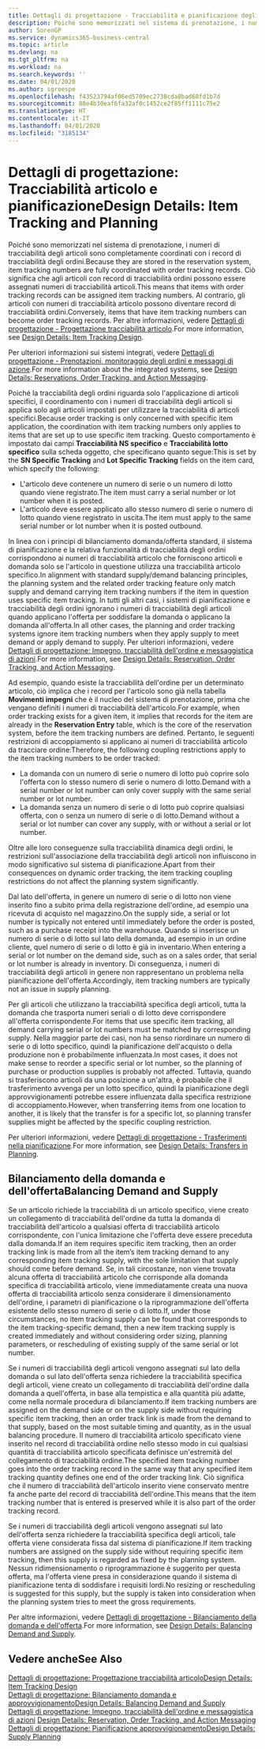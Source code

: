 ```yaml
---
title: Dettagli di progettazione - Tracciabilità e pianificazione degli articoli | Microsoft Docs
description: Poiché sono memorizzati nel sistema di prenotazione, i numeri di tracciabilità degli articoli sono completamente coordinati con i record di tracciabilità degli ordini.
author: SorenGP
ms.service: dynamics365-business-central
ms.topic: article
ms.devlang: na
ms.tgt_pltfrm: na
ms.workload: na
ms.search.keywords: ''
ms.date: 04/01/2020
ms.author: sgroespe
ms.openlocfilehash: f43523794af06ed5709ec2738cda8bad68fd1b7d
ms.sourcegitcommit: 88e4b30eaf6fa32af0c1452ce2f85ff1111c75e2
ms.translationtype: HT
ms.contentlocale: it-IT
ms.lasthandoff: 04/01/2020
ms.locfileid: "3185134"
---
```

# <a name="design-details-item-tracking-and-planning"></a><span data-ttu-id="ea482-103">Dettagli di progettazione: Tracciabilità articolo e pianificazione</span><span class="sxs-lookup"><span data-stu-id="ea482-103">Design Details: Item Tracking and Planning</span></span>
<span data-ttu-id="ea482-104">Poiché sono memorizzati nel sistema di prenotazione, i numeri di tracciabilità degli articoli sono completamente coordinati con i record di tracciabilità degli ordini.</span><span class="sxs-lookup"><span data-stu-id="ea482-104">Because they are stored in the reservation system, item tracking numbers are fully coordinated with order tracking records.</span></span> <span data-ttu-id="ea482-105">Ciò significa che agli articoli con record di tracciabilità ordini possono essere assegnati numeri di tracciabilità articoli.</span><span class="sxs-lookup"><span data-stu-id="ea482-105">This means that items with order tracking records can be assigned item tracking numbers.</span></span> <span data-ttu-id="ea482-106">Al contrario, gli articoli con numeri di tracciabilità articolo possono diventare record di tracciabilità ordini.</span><span class="sxs-lookup"><span data-stu-id="ea482-106">Conversely, items that have item tracking numbers can become order tracking records.</span></span> <span data-ttu-id="ea482-107">Per altre informazioni, vedere [Dettagli di progettazione - Progettazione tracciabilità articolo](design-details-item-tracking-design.md).</span><span class="sxs-lookup"><span data-stu-id="ea482-107">For more information, see [Design Details: Item Tracking Design](design-details-item-tracking-design.md).</span></span>

<span data-ttu-id="ea482-108">Per ulteriori informazioni sui sistemi integrati, vedere [Dettagli di progettazione - Prenotazioni, monitoraggio degli ordini e messaggi di azione](design-details-reservation-order-tracking-and-action-messaging.md).</span><span class="sxs-lookup"><span data-stu-id="ea482-108">For more information about the integrated systems, see [Design Details: Reservations, Order Tracking, and Action Messaging](design-details-reservation-order-tracking-and-action-messaging.md).</span></span>

<span data-ttu-id="ea482-109">Poiché la tracciabilità degli ordini riguarda solo l'applicazione di articoli specifici, il coordinamento con i numeri di tracciabilità degli articoli si applica solo agli articoli impostati per utilizzare la tracciabilità di articoli specifici.</span><span class="sxs-lookup"><span data-stu-id="ea482-109">Because order tracking is only concerned with specific item application, the coordination with item tracking numbers only applies to items that are set up to use specific item tracking.</span></span> <span data-ttu-id="ea482-110">Questo comportamento è impostato dai campi **Tracciabilità NS specifico** e **Tracciabilità lotto specifico** sulla scheda oggetto, che specificano quanto segue:</span><span class="sxs-lookup"><span data-stu-id="ea482-110">This is set by the **SN Specific Tracking** and **Lot Specific Tracking** fields on the item card, which specify the following:</span></span>

- <span data-ttu-id="ea482-111">L'articolo deve contenere un numero di serie o un numero di lotto quando viene registrato.</span><span class="sxs-lookup"><span data-stu-id="ea482-111">The item must carry a serial number or lot number when it is posted.</span></span>
- <span data-ttu-id="ea482-112">L'articolo deve essere applicato allo stesso numero di serie o numero di lotto quando viene registrato in uscita.</span><span class="sxs-lookup"><span data-stu-id="ea482-112">The item must apply to the same serial number or lot number when it is posted outbound.</span></span>

<span data-ttu-id="ea482-113">In linea con i principi di bilanciamento domanda/offerta standard, il sistema di pianificazione e la relativa funzionalità di tracciabilità degli ordini corrispondono ai numeri di tracciabilità articolo che forniscono articoli e domanda solo se l'articolo in questione utilizza una tracciabilità articolo specifico.</span><span class="sxs-lookup"><span data-stu-id="ea482-113">In alignment with standard supply/demand balancing principles, the planning system and the related order tracking feature only match supply and demand carrying item tracking numbers if the item in question uses specific item tracking.</span></span> <span data-ttu-id="ea482-114">In tutti gli altri casi, i sistemi di pianificazione e tracciabilità degli ordini ignorano i numeri di tracciabilità degli articoli quando applicano l'offerta per soddisfare la domanda o applicano la domanda all'offerta.</span><span class="sxs-lookup"><span data-stu-id="ea482-114">In all other cases, the planning and order tracking systems ignore item tracking numbers when they apply supply to meet demand or apply demand to supply.</span></span> <span data-ttu-id="ea482-115">Per ulteriori informazioni, vedere [Dettagli di progettazione: Impegno, tracciabilità dell'ordine e messaggistica di azioni](design-details-reservation-order-tracking-and-action-messaging.md).</span><span class="sxs-lookup"><span data-stu-id="ea482-115">For more information, see [Design Details: Reservation, Order Tracking, and Action Messaging](design-details-reservation-order-tracking-and-action-messaging.md).</span></span>

<span data-ttu-id="ea482-116">Ad esempio, quando esiste la tracciabilità dell'ordine per un determinato articolo, ciò implica che i record per l'articolo sono già nella tabella **Movimenti impegni** che è il nucleo del sistema di prenotazione, prima che vengano definiti i numeri di tracciabilità dell'articolo.</span><span class="sxs-lookup"><span data-stu-id="ea482-116">For example, when order tracking exists for a given item, it implies that records for the item are already in the **Reservation Entry** table, which is the core of the reservation system, before the item tracking numbers are defined.</span></span> <span data-ttu-id="ea482-117">Pertanto, le seguenti restrizioni di accoppiamento si applicano ai numeri di tracciabilità articolo da tracciare ordine:</span><span class="sxs-lookup"><span data-stu-id="ea482-117">Therefore, the following coupling restrictions apply to the item tracking numbers to be order tracked:</span></span>

- <span data-ttu-id="ea482-118">La domanda con un numero di serie o numero di lotto può coprire solo l'offerta con lo stesso numero di serie o numero di lotto.</span><span class="sxs-lookup"><span data-stu-id="ea482-118">Demand with a serial number or lot number can only cover supply with the same serial number or lot number.</span></span>
- <span data-ttu-id="ea482-119">La domanda senza un numero di serie o di lotto può coprire qualsiasi offerta, con o senza un numero di serie o di lotto.</span><span class="sxs-lookup"><span data-stu-id="ea482-119">Demand without a serial or lot number can cover any supply, with or without a serial or lot number.</span></span>

<span data-ttu-id="ea482-120">Oltre alle loro conseguenze sulla tracciabilità dinamica degli ordini, le restrizioni sull'associazione della tracciabilità degli articoli non influiscono in modo significativo sul sistema di pianificazione.</span><span class="sxs-lookup"><span data-stu-id="ea482-120">Apart from their consequences on dynamic order tracking, the item tracking coupling restrictions do not affect the planning system significantly.</span></span>

<span data-ttu-id="ea482-121">Dal lato dell'offerta, in genere un numero di serie o di lotto non viene inserito fino a subito prima della registrazione dell'ordine, ad esempio una ricevuta di acquisto nel magazzino.</span><span class="sxs-lookup"><span data-stu-id="ea482-121">On the supply side, a serial or lot number is typically not entered until immediately before the order is posted, such as a purchase receipt into the warehouse.</span></span> <span data-ttu-id="ea482-122">Quando si inserisce un numero di serie o di lotto sul lato della domanda, ad esempio in un ordine cliente, quel numero di serie o di lotto è già in inventario.</span><span class="sxs-lookup"><span data-stu-id="ea482-122">When entering a serial or lot number on the demand side, such as on a sales order, that serial or lot number is already in inventory.</span></span> <span data-ttu-id="ea482-123">Di conseguenza, i numeri di tracciabilità degli articoli in genere non rappresentano un problema nella pianificazione dell'offerta.</span><span class="sxs-lookup"><span data-stu-id="ea482-123">Accordingly, item tracking numbers are typically not an issue in supply planning.</span></span>

<span data-ttu-id="ea482-124">Per gli articoli che utilizzano la tracciabilità specifica degli articoli, tutta la domanda che trasporta numeri seriali o di lotto deve corrispondere all'offerta corrispondente.</span><span class="sxs-lookup"><span data-stu-id="ea482-124">For items that use specific item tracking, all demand carrying serial or lot numbers must be matched by corresponding supply.</span></span> <span data-ttu-id="ea482-125">Nella maggior parte dei casi, non ha senso riordinare un numero di serie o di lotto specifico, quindi la pianificazione dell'acquisto o della produzione non è probabilmente influenzata.</span><span class="sxs-lookup"><span data-stu-id="ea482-125">In most cases, it does not make sense to reorder a specific serial or lot number, so the planning of purchase or production supplies is probably not affected.</span></span> <span data-ttu-id="ea482-126">Tuttavia, quando si trasferiscono articoli da una posizione a un'altra, è probabile che il trasferimento avvenga per un lotto specifico, quindi la pianificazione degli approvvigionamenti potrebbe essere influenzata dalla specifica restrizione di accoppiamento.</span><span class="sxs-lookup"><span data-stu-id="ea482-126">However, when transferring items from one location to another, it is likely that the transfer is for a specific lot, so planning transfer supplies might be affected by the specific coupling restriction.</span></span>

<span data-ttu-id="ea482-127">Per ulteriori informazioni, vedere [Dettagli di progettazione - Trasferimenti nella pianificazione](design-details-transfers-in-planning.md).</span><span class="sxs-lookup"><span data-stu-id="ea482-127">For more information, see [Design Details: Transfers in Planning](design-details-transfers-in-planning.md).</span></span>

## <a name="balancing-demand-and-supply"></a><span data-ttu-id="ea482-128">Bilanciamento della domanda e dell'offerta</span><span class="sxs-lookup"><span data-stu-id="ea482-128">Balancing Demand and Supply</span></span>
<span data-ttu-id="ea482-129">Se un articolo richiede la tracciabilità di un articolo specifico, viene creato un collegamento di tracciabilità dell'ordine da tutta la domanda di tracciabilità dell'articolo a qualsiasi offerta di tracciabilità articolo corrispondente, con l'unica limitazione che l'offerta deve essere preceduta dalla domanda.</span><span class="sxs-lookup"><span data-stu-id="ea482-129">If an item requires specific item tracking, then an order tracking link is made from all the item’s item tracking demand to any corresponding item tracking supply, with the sole limitation that supply should come before demand.</span></span> <span data-ttu-id="ea482-130">Se, in tali circostanze, non viene trovata alcuna offerta di tracciabilità articolo che corrisponde alla domanda specifica di tracciabilità articolo, viene immediatamente creata una nuova offerta di tracciabilità articolo senza considerare il dimensionamento dell'ordine, i parametri di pianificazione o la riprogrammazione dell'offerta esistente dello stesso numero di serie o di lotto.</span><span class="sxs-lookup"><span data-stu-id="ea482-130">If, under those circumstances, no item tracking supply can be found that corresponds to the item tracking-specific demand, then a new item tracking supply is created immediately and without considering order sizing, planning parameters, or rescheduling of existing supply of the same serial or lot number.</span></span>

<span data-ttu-id="ea482-131">Se i numeri di tracciabilità degli articoli vengono assegnati sul lato della domanda o sul lato dell'offerta senza richiedere la tracciabilità specifica degli articoli, viene creato un collegamento di tracciabilità dell'ordine dalla domanda a quell'offerta, in base alla tempistica e alla quantità più adatte, come nella normale procedura di bilanciamento.</span><span class="sxs-lookup"><span data-stu-id="ea482-131">If item tracking numbers are assigned on the demand side or on the supply side without requiring specific item tracking, then an order track link is made from the demand to that supply, based on the most suitable timing and quantity, as in the usual balancing procedure.</span></span> <span data-ttu-id="ea482-132">Il numero di tracciabilità articolo specificato viene inserito nel record di tracciabilità ordine nello stesso modo in cui qualsiasi quantità di tracciabilità articolo specificata definisce un'estremità del collegamento di tracciabilità ordine.</span><span class="sxs-lookup"><span data-stu-id="ea482-132">The specified item tracking number goes into the order tracking record in the same way that any specified item tracking quantity defines one end of the order tracking link.</span></span> <span data-ttu-id="ea482-133">Ciò significa che il numero di tracciabilità dell'articolo inserito viene conservato mentre fa anche parte del record di tracciabilità dell'ordine.</span><span class="sxs-lookup"><span data-stu-id="ea482-133">This means that the item tracking number that is entered is preserved while it is also part of the order tracking record.</span></span>

<span data-ttu-id="ea482-134">Se i numeri di tracciabilità degli articoli vengono assegnati sul lato dell'offerta senza richiedere la tracciabilità specifica degli articoli, tale offerta viene considerata fissa dal sistema di pianificazione.</span><span class="sxs-lookup"><span data-stu-id="ea482-134">If item tracking numbers are assigned on the supply side without requiring specific item tracking, then this supply is regarded as fixed by the planning system.</span></span> <span data-ttu-id="ea482-135">Nessun ridimensionamento o riprogrammazione è suggerito per questa offerta, ma l'offerta viene presa in considerazione quando il sistema di pianificazione tenta di soddisfare i requisiti lordi.</span><span class="sxs-lookup"><span data-stu-id="ea482-135">No resizing or rescheduling is suggested for this supply, but the supply is taken into consideration when the planning system tries to meet the gross requirements.</span></span>

<span data-ttu-id="ea482-136">Per altre informazioni, vedere [Dettagli di progettazione - Bilanciamento della domanda e dell'offerta](design-details-balancing-demand-and-supply.md).</span><span class="sxs-lookup"><span data-stu-id="ea482-136">For more information, see [Design Details: Balancing Demand and Supply](design-details-balancing-demand-and-supply.md).</span></span>  

## <a name="see-also"></a><span data-ttu-id="ea482-137">Vedere anche</span><span class="sxs-lookup"><span data-stu-id="ea482-137">See Also</span></span>  
[<span data-ttu-id="ea482-138">Dettagli di progettazione: Progettazione tracciabilità articolo</span><span class="sxs-lookup"><span data-stu-id="ea482-138">Design Details: Item Tracking Design</span></span>](design-details-item-tracking-design.md)  
[<span data-ttu-id="ea482-139">Dettagli di progettazione: Bilanciamento domanda e approvvigionamento</span><span class="sxs-lookup"><span data-stu-id="ea482-139">Design Details: Balancing Demand and Supply</span></span>](design-details-balancing-demand-and-supply.md)  
<span data-ttu-id="ea482-140">[Dettagli di progettazione: Impegno, tracciabilità dell'ordine e messaggistica di azioni](design-details-reservation-order-tracking-and-action-messaging.md) </span><span class="sxs-lookup"><span data-stu-id="ea482-140">[Design Details: Reservation, Order Tracking, and Action Messaging](design-details-reservation-order-tracking-and-action-messaging.md) </span></span>  
[<span data-ttu-id="ea482-141">Dettagli di progettazione: Pianificazione approvvigionamento</span><span class="sxs-lookup"><span data-stu-id="ea482-141">Design Details: Supply Planning</span></span>](design-details-supply-planning.md)  
